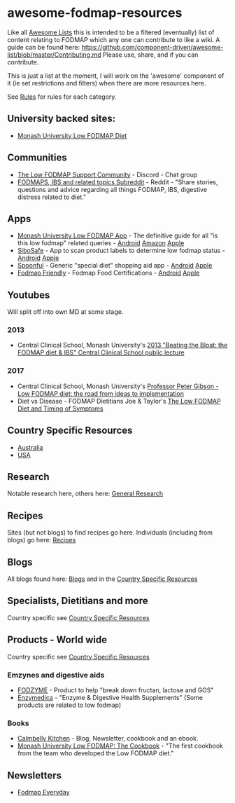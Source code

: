 # awesome-fodmap-resources

Like all [Awesome Lists](https://github.com/sindresorhus/awesome) this is intended to be a filtered (eventually) list of content relating to FODMAP which any one can contribute to like a wiki. A guide can be found here: https://github.com/component-driven/awesome-list/blob/master/Contributing.md Please use, share, and if you can contribute.

This is just a list at the moment, I will work on the 'awesome' component of it (ie set restrictions and filters) when there are more resources here.

See [Rules](rules.md) for rules for each category.

## University backed sites:

* [Monash University Low FODMAP Diet](https://www.monashfodmap.com/)

## Communities

* [The Low FODMAP Support Community](https://discord.gg/KexuQeXR) - Discord - Chat group
* [FODMAPS, IBS and related topics Subreddit](https://www.reddit.com/r/FODMAPS/) - Reddit - "Share stories, questions and advice regarding all things FODMAP, IBS, digestive distress related to diet."

## Apps

* [Monash University Low FODMAP App](http://www.monashfodmap.com/ibs-central/i-have-ibs/get-the-app/) - The definitive guide for all "is this low fodmap" related queries - [Android](https://play.google.com/store/apps/details?id=com.monashuniversity.fodmap) [Amazon](https://www.amazon.com/Monash-Uni-Low-FODMAP-Diet/dp/B07NQV376L) [Apple](https://itunes.apple.com/au/app/monash-university-low-fodmap-diet/id586149216?mt=8)
* [SiboSafe](https://www.sibosafe.com/) - App to scan product labels to determine low fodmap status - [Android](https://play.google.com/store/apps/details?id=com.app.sibosafe) [Apple](https://play.google.com/store/apps/details?id=com.app.sibosafe)
* [Spoonful](https://www.spoonfulapp.com/) - Generic "special diet" shopping aid app - [Android](https://play.google.com/store/apps/details?id=com.spoonful.eats&hl=en_US&gl=US) [Apple](https://apps.apple.com/us/app/spoonful-food-scanner/id1481914232)
* [Fodmap Friendly](https://fodmapfriendly.com/) - Fodmap Food Certifications - [Android](https://play.google.com/store/apps/details?id=com.foodmap&hl=en) [Apple](https://itunes.apple.com/au/app/fodmap-friendly/id1020195379?mt=8)

## Youtubes

Will split off into own MD at some stage.

### 2013

* Central Clinical School, Monash University's [2013 "Beating the Bloat: the FODMAP diet & IBS" Central Clinical School public lecture](https://www.youtube.com/watch?v=ByszVbFBPtY)

### 2017
* Central Clinical School, Monash University's [Professor Peter Gibson - Low FODMAP diet: the road from ideas to implementation](https://www.youtube.com/watch?v=UAovcNnb3XA)
* Diet vs Disease - FODMAP Dietitians Joe & Taylor's [The Low FODMAP Diet and Timing of Symptoms](https://www.youtube.com/watch?v=YIzjySTt7zA)

## Country Specific Resources

* [Australia](countries/australia.md)
* [USA](countries/usa.md)

## Research
Notable research here, others here: [General Research](research.md)

## Recipes

Sites (but not blogs) to find recipes go here. Individuals (including from blogs) go here: [Recipes](recipes.md)

## Blogs

All blogs found here: [Blogs](blogs.md) and in the [Country Specific Resources](#Country%20Specific%20Resources)

## Specialists, Dietitians and more

Country specific see [Country Specific Resources](#Country%20Specific%20Resources)

## Products - World wide

Country specific see [Country Specific Resources](#Country%20Specific%20Resources)

### Emzynes and digestive aids

* [FODZYME](https://www.fodzyme.com/) - Product to help "break down fructan, lactose and GOS"
* [Enzymedica](https://enzymedica.com/) - "Enzyme & Digestive Health Supplements" (Some products are related to low fodmap)

### Books
* [Calmbelly Kitchen](https://www.calmbellykitchen.com/) - Blog, Newsletter, cookbook and an ebook.
* [Monash University Low FODMAP: The Cookbook](https://www.monashfodmap.com/the-cookbook/) - "The first cookbook from the team who developed the Low FODMAP diet."

## Newsletters

* [Fodmap Everyday](https://www.fodmapeveryday.com/)



